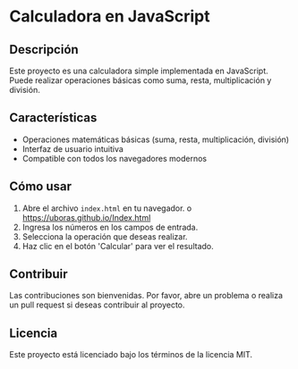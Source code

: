 # Calculadora en JavaScript

## Descripción

Este proyecto es una calculadora simple implementada en JavaScript. Puede realizar operaciones básicas como suma, resta, multiplicación y división.

## Características

- Operaciones matemáticas básicas (suma, resta, multiplicación, división)
- Interfaz de usuario intuitiva
- Compatible con todos los navegadores modernos

## Cómo usar

1. Abre el archivo `index.html` en tu navegador. o https://uboras.github.io/Index.html
2. Ingresa los números en los campos de entrada.
3. Selecciona la operación que deseas realizar.
4. Haz clic en el botón 'Calcular' para ver el resultado.

## Contribuir

Las contribuciones son bienvenidas. Por favor, abre un problema o realiza un pull request si deseas contribuir al proyecto.

## Licencia

Este proyecto está licenciado bajo los términos de la licencia MIT.
